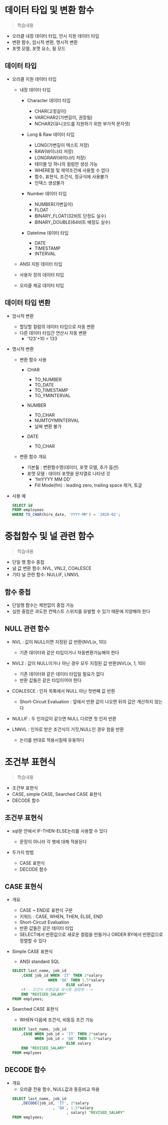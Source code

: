 # 데이터 타입 및 변환 함수
> 학습내용
- 오라클 내장 데이터 타입, 안시 지원 데이터 타입
- 변환 함수, 암시적 변환, 명시적 변환
- 포맷 모델, 포맷 요소, 필 모드

## 데이터 타입
- 오라클 지원 데이터 타입
    - 내장 데이터 타입
        - Character 데이터 타입
            - CHAR(고정길이)
            - VARCHAR2(가변길이, 권장됨)
            - NCHAR2(유니코드를 지원하기 위한 부가적 문자셋)

        - Long & Raw 데이터 타입
            - LONG(가변길이 텍스트 저장)
            - RAW(바이너리 저장)
            - LONGRAW(바이너리 저장)
            - 테이블 당 하나의 컬럼만 생성 가능
            - WHERE절 및 제약조건에 사용할 수 없다
            - 함수, 표현식, 조건식, 정규식에 사용불가
            - 인덱스 생성불가

        - Number 데이터 타입
            - NUMBER(가변길이)
            - FLOAT
            - BINARY_FLOAT(32비트 단정도 실수)
            - BINARY_DOUBLE(64비트 배정도 실수)

        - Datetime 데이터 타입
            - DATE
            - TIMESTAMP 
            - INTERVAL

    - ANSI 지원 데이터 타입
    - 사용자 정의 데이터 타입
    - 오라클 제공 데이터 타입

## 데이터 타입 변환
- 암시적 변환
    - 할당할 컬럼의 데이터 타입으로 자동 변환
    - 다른 데이터 타입간 연산시 자동 변환
        - '123'+10 = 133
    
- 명시적 변환
    - 변환 함수 사용
        - CHAR 
            - TO_NUMBER 
            - TO_DATE
            - TO_TIMESTAMP
            - TO_YMINTERVAL
        
        - NUMBER
            - TO_CHAR
            - NUMTOYMINTERVAL
            - 날짜 변환 불가
        
        - DATE
            - TO_CHAR
    

    - 변환 함수 개요
        - 기본틀 : 변환함수명(데이터, 포맷 모델, 추가 옵션)  
        - 포맷 모델 : 데이터 포맷을 문자열로 나타낸 것
            - 'fmYYYY MM DD'
            - Fill Mode(fm) : leading zero, trailing space 제거, 토글

- 사용 예
    ```sql
    SELECT id
    FROM employees
    WHERE TO_CHAR(hire_date, 'YYYY-MM') = '2020-02';
    ```
        
# 중첩함수 및 널 관련 함수
> 학습내용
- 단일 행 함수 중첩
- 널 값 변환 함수: NVL, VNL2, COALESCE
- 기타 널 관련 함수: NULLIF, LNNVL

## 함수 중첩
- 단일행 함수는 제한없이 중첩 가능
- 심한 중첩은 과도한 컨텍스트 스위치를 유발할 수 있기 때문에 지양해야 한다

## NULL 관련 함수
- NVL : 값이 NULL이면 지정된 값 반환(NVL(x, 10))
    - 기존 데이터와 같은 타입이거나 자동변환가능해야 한다

- NVL2 : 값이 NULL이거나 아닌 경우 모두 지정된 값 반환(NVL(x, 1, 10))
    - 기존 데이터와 같은 데이터 타입일 필요가 없다
    - 반환 값들은 같은 타입이어야 한다

- COALESCE : 인자 목록에서 NULL 아닌 첫번째 값 반환
    - Short-Circuit Evaluation : 앞에서 반환 값이 나오면 뒤의 값은 계산하지 않는다

- NULLIF : 두 인자값이 같으면 NULL 다르면 첫 인자 반환
- LNNVL : 인자로 받은 조건식이 거짓,NULL인 경우 참을 반환
    - 논리를 반대로 적용시킬때 유용하다
    
# 조건부 표현식
> 학습내용 
- 조건부 표현식
- CASE, simple CASE, Searched CASE 표현식
- DECODE 함수

## 조건부 표현식
- sql문 안에서 IF-THEN-ELSE논리를 사용할 수 있다
    - 문장이 아니라 각 행에 대해 적용된다

- 두가지 방법
    - CASE 표현식
    - DECODE 함수

## CASE 표현식
- 개요
    - CASE ~ END로 표현식 구분
    - 키워드 : CASE, WHEN, THEN, ELSE, END
    - Short-Circuit Evaluation
    - 반환 값들은 같은 데이터 타입
    - SELECT에서 반환값으로 새로운 컬럼을 만들거나 ORDER BY에서 반환값으로 정렬할 수 있다

- Simple CASE 표현식
    - ANSI standard SQL
    ```sql
    SELECT last_name, job_id
        ,CASE job_id WHEN 'IT' THEN 2*salary
                    WHEN 'QA' THEN 1.5*salary
                            ELSE salary
        <!-- 조건식 반환값을 표시할 컬럼명 -->
        END "REVISED_SALARY"
    FROM emplyees;
    ```

- Searched CASE 표현식
    - WHEN 다음에 조건식, 비동등 조건 가능
    ```sql
    SELECT last_name, job_id
        ,CASE WHEN job_id = 'IT' THEN 2*salary
              WHEN job_id = 'QA' THEN 1.5*salary
                            ELSE salary
        END "REVISED_SALARY"
    FROM emplyees

    ```

## DECODE 함수
- 개요
    - 오라클 전용 함수, NULL값과 동등비교 허용
    ```sql
    SELECT last_name, job_id
        ,DECODE(job_id, 'IT', 2*salary
                      , 'QA', 1.5*salary
                            , salary) "REVISED_SALARY"
    FROM emplyees;
    ```